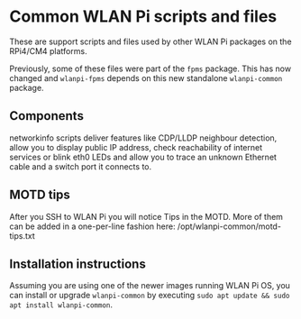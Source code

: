 # Common WLAN Pi scripts and files

These are support scripts and files used by other WLAN Pi packages on the RPi4/CM4 platforms.

Previously, some of these files were part of the `fpms` package. This has now changed and `wlanpi-fpms` depends on this new standalone `wlanpi-common` package.

## Components

networkinfo scripts deliver features like CDP/LLDP neighbour detection, allow you to display public IP address, check reachability of internet services or blink eth0 LEDs and allow you to trace an unknown Ethernet cable and a switch port it connects to. 

## MOTD tips
After you SSH to WLAN Pi you will notice Tips in the MOTD. More of them can be added in a one-per-line fashion here: /opt/wlanpi-common/motd-tips.txt

## Installation instructions

Assuming you are using one of the newer images running WLAN Pi OS, you can install or upgrade `wlanpi-common` by executing `sudo apt update && sudo apt install wlanpi-common`.
